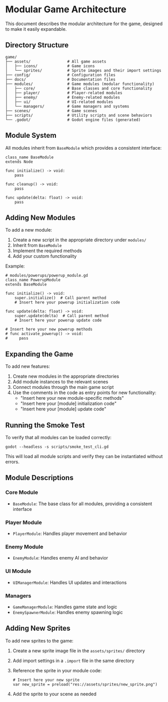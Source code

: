 # Modular Game Architecture

This document describes the modular architecture for the game, designed to make it easily expandable.

## Directory Structure

```
game/
├── assets/                # All game assets
│   ├── icons/             # Game icons
│   └── sprites/           # Sprite images and their import settings
├── config/                # Configuration files
├── docs/                  # Documentation files
├── modules/               # Game modules (modular functionality)
│   ├── core/              # Base classes and core functionality
│   ├── player/            # Player-related modules
│   ├── enemy/             # Enemy-related modules
│   ├── ui/                # UI-related modules
│   └── managers/          # Game managers and systems
├── scenes/                # Game scenes
├── scripts/               # Utility scripts and scene behaviors
└── .godot/                # Godot engine files (generated)
```

## Module System

All modules inherit from `BaseModule` which provides a consistent interface:

```gdscript
class_name BaseModule
extends Node

func initialize() -> void:
    pass

func cleanup() -> void:
    pass

func update(delta: float) -> void:
    pass
```

## Adding New Modules

To add a new module:

1. Create a new script in the appropriate directory under `modules/`
2. Inherit from `BaseModule`
3. Implement the required methods
4. Add your custom functionality

Example:
```gdscript
# modules/powerups/powerup_module.gd
class_name PowerupModule
extends BaseModule

func initialize() -> void:
    super.initialize()  # Call parent method
    # Insert here your powerup initialization code

func update(delta: float) -> void:
    super.update(delta)  # Call parent method
    # Insert here your powerup update code

# Insert here your new powerup methods
# func activate_powerup() -> void:
#     pass
```

## Expanding the Game

To add new features:

1. Create new modules in the appropriate directories
2. Add module instances to the relevant scenes
3. Connect modules through the main game script
4. Use the comments in the code as entry points for new functionality:
   - "Insert here your new module-specific methods"
   - "Insert here your [module] initialization code"
   - "Insert here your [module] update code"

## Running the Smoke Test

To verify that all modules can be loaded correctly:

```
godot --headless -s scripts/smoke_test_cli.gd
```

This will load all module scripts and verify they can be instantiated without errors.

## Module Descriptions

### Core Module
- `BaseModule`: The base class for all modules, providing a consistent interface

### Player Module
- `PlayerModule`: Handles player movement and behavior

### Enemy Module
- `EnemyModule`: Handles enemy AI and behavior

### UI Module
- `UIManagerModule`: Handles UI updates and interactions

### Managers
- `GameManagerModule`: Handles game state and logic
- `EnemySpawnerModule`: Handles enemy spawning logic

## Adding New Sprites

To add new sprites to the game:

1. Create a new sprite image file in the `assets/sprites/` directory
2. Add import settings in a `.import` file in the same directory
3. Reference the sprite in your module code:
   ```gdscript
   # Insert here your new sprite
   var new_sprite = preload("res://assets/sprites/new_sprite.png")
   ```

4. Add the sprite to your scene as needed